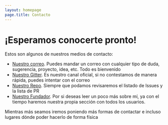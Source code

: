 ```yaml
---
layout: homepage
page.title: Contacto
---
```

# [](#header-1)¡Esperamos conocerte pronto!

Estos son algunos de nuestros medios de contacto:

 * [Nuestro correo](mailto:codelabora@gmail.com). Puedes mandar un correo con cualquier tipo de duda, sugerencia, proyecto, idea, etc. Todo es bienvenido 
 * [Nuestro Gitter](https://gitter.im/CodeLabora/Lobby). Es nuestro canal oficial, si no contestamos de manera rápida, puedes intentar con el correo 
 * [Nuestro Repo](https://github.com/issues?user=CodeLabora). Siempre que podamos revisaremos el listado de Issues y la lista de PR 
 * [Nuestro Fundador](https://blogs.gentoo.org/chrisadr/). Por si deseas leer un poco más sobre mí, ya con el tiempo haremos nuestra propia sección con todos los usuarios.

 Mientras más seamos iremos poniendo más formas de contactar e incluso lugares dónde poder hacerlo de forma física 
